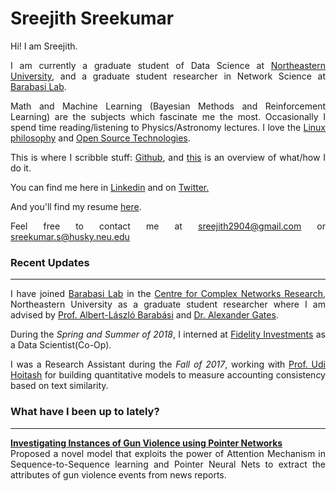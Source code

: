 # Sreejith Sreekumar

<p align="justify"> Hi! I am Sreejith. </p>


<p align="justify"> I am currently a graduate student of Data Science at <a
href="https://www.northeastern.edu/">Northeastern University</a>, and a graduate student researcher
in Network Science at <a href="https://www.barabasilab.com">Barabasi Lab</a>. </p>


<p align="justify"> Math and Machine Learning (Bayesian Methods and Reinforcement Learning) are the
subjects which fascinate me the most. Occasionally I spend time reading/listening to
Physics/Astronomy lectures. I love the <a href="https://en.wikipedia.org/wiki/Unix_philosophy">Linux
philosophy</a> and <a href="https://en.wikipedia.org/wiki/Open-source_software">Open Source
Technologies</a>. </p>

<p align="justify"> This is where I scribble stuff:  <a href="https://github.com/srjit">Github</a>, and <a href="https://sourcerer.io/srjit">this</a> is an overview of what/how I do it.
			</p>

<p align="justify"> 
				You can find me here in <a href="https://in.linkedin.com/in/sreejith2904">Linkedin</a> and on <a href="https://twitter.com/srjit_">Twitter.</a> </p>

<p align="justify"> 
				And you'll find my resume <a href="https://github.com/srjit/resume-singlepage/blob/master/awesome-cv/resume.pdf">here</a>.
			</p>
            
<p align="justify">  
				Feel free to contact me at <a href="mailto:sreejith2904@gmail.com">sreejith2904@gmail.com</a> or <a href="sreekumar.s@husky.neu.edu">sreekumar.s@husky.neu.edu</a>
			</p>
            
### Recent Updates
---            

<p align="justify">  I have joined <a href="https://www.barabasilab.com">Barabasi Lab</a> in the <a href="https://www.networkscienceinstitute.org/">Centre for Complex Networks Research</a>, Northeastern University as a graduate student researcher where I am advised by <a href="http://barabasi.com/">Prof. Albert-László Barabási</a> and <a href="https://www.barabasilab.com/people/alexander-gates">Dr. Alexander Gates</a>.
			</p>


<p align="justify"> 			  During the <i>Spring and Summer of 2018</i>, I interned at <a href="https://www.fidelity.com/">Fidelity Investments</a> as a Data Scientist(Co-Op). 
			</p>  
            

<p align="justify">
			  I was a Research Assistant during the <i>Fall of 2017</i>, working with <a href="http://www.damore-mckim.northeastern.edu/faculty/h/hoitash-udi">Prof. Udi Hoitash</a> for building quantitative models to measure accounting consistency based on text similarity.
			</p>

### What have I been up to lately?
---

<p align="justify">				  <a href="https://github.com/srjit/pointer-seq2seq-gun-violence-event-analysis"><b>Investigating Instances of Gun Violence using Pointer Networks</b></a> <br/>
			  Proposed a novel model that exploits the power of Attention Mechanism in Sequence-to-Sequence learning and Pointer Neural Nets to extract the attributes of gun violence events from news reports.
			</p>



<p align="justify">


